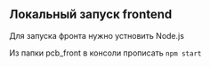 ## Локальный запуск frontend

Для запуска фронта нужно устновить Node.js

Из папки pcb_front в консоли прописать 
``npm start``

